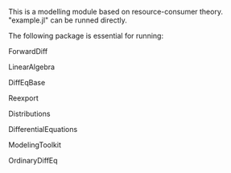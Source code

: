 This is a modelling module based on resource-consumer theory. "example.jl" can be runned directly.

The following package is essential for running:

ForwardDiff

LinearAlgebra

DiffEqBase

Reexport

Distributions

DifferentialEquations

ModelingToolkit

OrdinaryDiffEq
